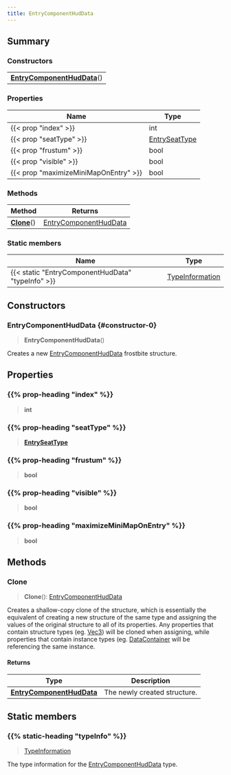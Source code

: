```yaml
---
title: EntryComponentHudData
---
```



## Summary
### Constructors
| |
| ----------- |
| **[EntryComponentHudData](#constructor-0)**() |

### Properties
| Name | Type |
| ---- | ---- |
| {{< prop "index" >}} | int |
| {{< prop "seatType" >}} | [EntrySeatType](/vext/ref/fb/entryseattype) |
| {{< prop "frustum" >}} | bool |
| {{< prop "visible" >}} | bool |
| {{< prop "maximizeMiniMapOnEntry" >}} | bool |

### Methods
| Method | Returns |
| ------ | ---- |
| **[Clone](#clone)**() | [EntryComponentHudData](/vext/ref/fb/entrycomponenthuddata) |

### Static members
| Name | Type |
| ---- | ---- |
| {{< static "EntryComponentHudData" "typeInfo" >}} | [TypeInformation](/vext/ref/shared/class/typeinformation) |

## Constructors
### EntryComponentHudData {#constructor-0}
> **EntryComponentHudData**()

Creates a new [EntryComponentHudData](/vext/ref/fb/entrycomponenthuddata) frostbite structure.

## Properties
### {{% prop-heading "index" %}}
> **int**

### {{% prop-heading "seatType" %}}
> **[EntrySeatType](/vext/ref/fb/entryseattype)**

### {{% prop-heading "frustum" %}}
> **bool**

### {{% prop-heading "visible" %}}
> **bool**

### {{% prop-heading "maximizeMiniMapOnEntry" %}}
> **bool**

## Methods
### Clone
> **Clone**(): [EntryComponentHudData](/vext/ref/fb/entrycomponenthuddata)

Creates a shallow-copy clone of the structure, which is essentially the equivalent of creating a new structure of the same type and assigning the values of the original structure to all of its properties. Any properties that contain structure types (eg. [Vec3](/vext/ref/shared/class/vec3)) will be cloned when assigning, while properties that contain instance types (eg. [DataContainer](/vext/ref/shared/class/datacontainer) will be referencing the same instance.

#### Returns
| Type | Description |
| ---- | ----------- |
| **[EntryComponentHudData](/vext/ref/fb/entrycomponenthuddata)** | The newly created structure. |

## Static members
### {{% static-heading "typeInfo" %}}
> [TypeInformation](/vext/ref/shared/class/typeinformation)

The type information for the [EntryComponentHudData](/vext/ref/fb/entrycomponenthuddata) type.

